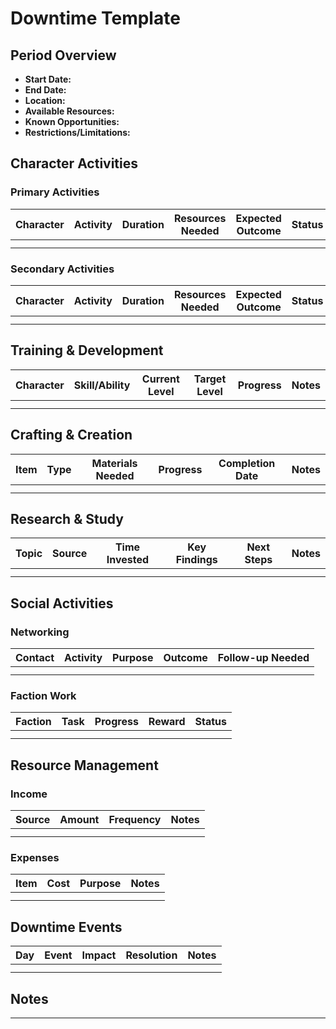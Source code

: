 # Downtime Template

## Period Overview

- **Start Date:**
- **End Date:**
- **Location:**
- **Available Resources:**
- **Known Opportunities:**
- **Restrictions/Limitations:**

## Character Activities

### Primary Activities

| Character | Activity | Duration | Resources Needed | Expected Outcome | Status |
| --------- | -------- | -------- | ---------------- | ---------------- | ------ |
|           |          |          |                  |                  |        |
|           |          |          |                  |                  |        |

### Secondary Activities

| Character | Activity | Duration | Resources Needed | Expected Outcome | Status |
| --------- | -------- | -------- | ---------------- | ---------------- | ------ |
|           |          |          |                  |                  |        |
|           |          |          |                  |                  |        |

## Training & Development

| Character | Skill/Ability | Current Level | Target Level | Progress | Notes |
| --------- | ------------- | ------------- | ------------ | -------- | ----- |
|           |               |               |              |          |       |
|           |               |               |              |          |       |

## Crafting & Creation

| Item | Type | Materials Needed | Progress | Completion Date | Notes |
| ---- | ---- | ---------------- | -------- | --------------- | ----- |
|      |      |                  |          |                 |       |
|      |      |                  |          |                 |       |

## Research & Study

| Topic | Source | Time Invested | Key Findings | Next Steps | Notes |
| ----- | ------ | ------------- | ------------ | ---------- | ----- |
|       |        |               |              |            |       |
|       |        |               |              |            |       |

## Social Activities

### Networking

| Contact | Activity | Purpose | Outcome | Follow-up Needed |
| ------- | -------- | ------- | ------- | ---------------- |
|         |          |         |         |                  |
|         |          |         |         |                  |

### Faction Work

| Faction | Task | Progress | Reward | Status |
| ------- | ---- | -------- | ------ | ------ |
|         |      |          |        |        |
|         |      |          |        |        |

## Resource Management

### Income

| Source | Amount | Frequency | Notes |
| ------ | ------ | --------- | ----- |
|        |        |           |       |
|        |        |           |       |

### Expenses

| Item | Cost | Purpose | Notes |
| ---- | ---- | ------- | ----- |
|      |      |         |       |
|      |      |         |       |

## Downtime Events

| Day | Event | Impact | Resolution | Notes |
| --- | ----- | ------ | ---------- | ----- |
|     |       |        |            |       |
|     |       |        |            |       |

## Notes

---
